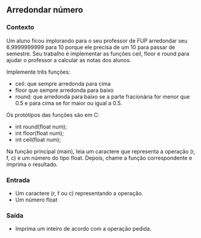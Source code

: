 ## Arredondar número

### Contexto
Um aluno ficou implorando para o seu professor de FUP arredondar seu 6.9999999999 para 10 porque ele precisa de um 10 para passar de semestre. Seu trabalho é implementar as funções ceil, floor e round para ajudar o professor a calcular as notas dos alunos.

Implemente três funções:

- ceil: que sempre arredonda para cima
- floor que sempre arredonda para baixo
- round: que arredonda para baixo se a parte fracionária for menor que 0.5 e para cima se for maior ou igual a 0.5.

Os protótipos das funções são em C:
- int round(float num);
- int floor(float num);
- int ceil(float num);

Na função principal (main), leia um caractere que representa a operação (r, f, c) e um número do tipo float. Depois, chame a função correspondente e imprima o resultado.

### Entrada
- Um caractere (r, f ou c) representando a operação.
- Um número float

### Saída
- Imprima um inteiro de acordo com a operação pedida.
